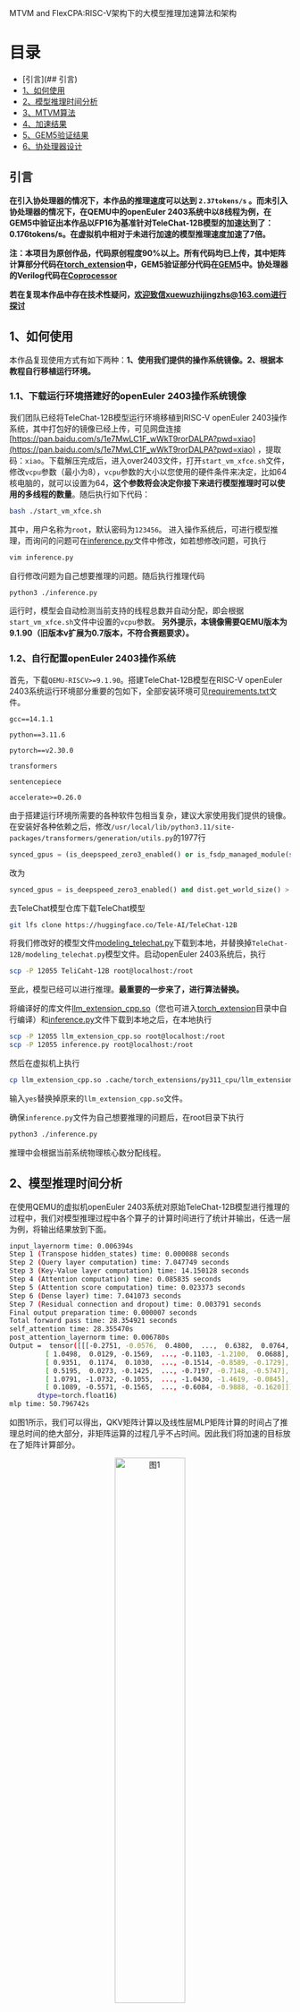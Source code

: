 MTVM and FlexCPA:RISC-V架构下的大模型推理加速算法和架构

# 目录
- [引言](## 引言)
- [1、如何使用](##1、如何使用)
- [2、模型推理时间分析](##2、模型推理时间分析)
- [3、MTVM算法](##3、MTVM算法)
- [4、加速结果](##4、加速结果)
- [5、GEM5验证结果](##5、GEM5验证结果)
- [6、协处理器设计](##6、协处理器设计)

## 引言

**在引入协处理器的情况下，本作品的推理速度可以达到 `2.37tokens/s` 。而未引入协处理器的情况下，在QEMU中的openEuler 2403系统中以8线程为例，在GEM5中验证出本作品以FP16为基准针对TeleChat-12B模型的加速达到了：0.176tokens/s。在虚拟机中相对于未进行加速的模型推理速度加速了7倍。**

**注：本项目为原创作品，代码原创程度90%以上。所有代码均已上传，其中矩阵计算部分代码在[torch_extension](https://atomgit.com/2ndrisc-v/000020-xiaobai/tree/master/torch_extension)中，GEM5验证部分代码在[GEM5](https://atomgit.com/2ndrisc-v/000020-xiaobai/tree/master/gem5)中。协处理器的Verilog代码在[Coprocessor](https://atomgit.com/2ndrisc-v/000020-xiaobai/blob/master/Coprocessor)**

**若在复现本作品中存在技术性疑问，欢迎致信xuewuzhijingzhs@163.com进行探讨**

## 1、如何使用

本作品复现使用方式有如下两种：**1、使用我们提供的操作系统镜像。2、根据本教程自行移植运行环境。**

### 1.1、下载运行环境搭建好的openEuler 2403操作系统镜像

我们团队已经将TeleChat-12B模型运行环境移植到RISC-V openEuler 2403操作系统，其中打包好的镜像已经上传，可见网盘连接[https://pan.baidu.com/s/1e7MwLC1F_wWkT9rorDALPA?pwd=xiao](https://pan.baidu.com/s/1e7MwLC1F_wWkT9rorDALPA?pwd=xiao) ，提取码：`xiao`。下载解压完成后，进入over2403文件，打开`start_vm_xfce.sh`文件，修改`vcpu`参数（最小为8），`vcpu`参数的大小以您使用的硬件条件来决定，比如64核电脑的，就可以设置为64，**这个参数将会决定你接下来进行模型推理时可以使用的多线程的数量**。随后执行如下代码：

```bash
bash ./start_vm_xfce.sh
```

其中，用户名称为`root`，默认密码为`123456`。
进入操作系统后，可进行模型推理，而询问的问题可在[inference.py](https://atomgit.com/2ndrisc-v/000020-xiaobai/blob/master/inference.py)文件中修改，如若想修改问题，可执行

```bash
vim inference.py
```
自行修改问题为自己想要推理的问题。随后执行推理代码

```bash
python3 ./inference.py
```
运行时，模型会自动检测当前支持的线程总数并自动分配，即会根据`start_vm_xfce.sh`文件中设置的`vcpu`参数。
**另外提示，本镜像需要QEMU版本为9.1.90（旧版本v扩展为0.7版本，不符合赛题要求）。**

### 1.2、自行配置openEuler 2403操作系统

首先，下载`QEMU-RISCV>=9.1.90`。搭建TeleChat-12B模型在RISC-V openEuler 2403系统运行环境部分重要的包如下，全部安装环境可见[requirements.txt](https://atomgit.com/2ndrisc-v/000020-xiaobai/blob/master/requirements.txt)文件。

`gcc==14.1.1`

`python==3.11.6`

`pytorch==v2.30.0`

`transformers`

`sentencepiece`

`accelerate>=0.26.0`

由于搭建运行环境所需要的各种软件包相当复杂，建议大家使用我们提供的镜像。
在安装好各种依赖之后，修改`/usr/local/lib/python3.11/site-packages/transformers/generation/utils.py`的1977行

```python
synced_gpus = (is_deepspeed_zero3_enabled() or is_fsdp_managed_module(self)) and dist.get_world_size() > 1
```

改为

```python
synced_gpus = is_deepspeed_zero3_enabled() and dist.get_world_size() > 1
```


去TeleChat模型仓库下载TeleChat模型

```bash
git lfs clone https://huggingface.co/Tele-AI/TeleChat-12B
```

将我们修改好的模型文件[modeling_telechat.py](https://atomgit.com/2ndrisc-v/000020-xiaobai/blob/master/modeling_telechat.py)下载到本地，并替换掉`TeleChat-12B/modeling_telechat.py`模型文件。启动openEuler 2403系统后，执行

```bash
scp -P 12055 TeliCaht-12B root@localhost:/root
```

至此，模型已经可以进行推理。**最重要的一步来了，进行算法替换。**

将编译好的库文件[llm_extension_cpp.so](https://atomgit.com/2ndrisc-v/000020-xiaobai/blob/master/llm_extension_cpp.so)（您也可进入[torch_extension](https://atomgit.com/2ndrisc-v/000020-xiaobai/tree/master/torch_extension)目录中自行编译）和[inference.py](https://atomgit.com/2ndrisc-v/000020-xiaobai/blob/master/inference.py)文件下载到本地之后，在本地执行

```bash
scp -P 12055 llm_extension_cpp.so root@localhost:/root
scp -P 12055 inference.py root@localhost:/root
```

然后在虚拟机上执行

```bash
cp llm_extension_cpp.so .cache/torch_extensions/py311_cpu/llm_extension_cpp/
```

输入`yes`替换掉原来的`llm_extension_cpp.so`文件。

确保`inference.py`文件为自己想要推理的问题后，在root目录下执行

```bash
python3 ./inference.py
```

推理中会根据当前系统物理核心数分配线程。

## 2、模型推理时间分析

在使用QEMU的虚拟机openEuler 2403系统对原始TeleChat-12B模型进行推理的过程中，我们对模型推理过程中各个算子的计算时间进行了统计并输出，任选一层为例，将输出结果放到下面。

```bash
input_layernorm time: 0.006394s
Step 1 (Transpose hidden_states) time: 0.000088 seconds
Step 2 (Query layer computation) time: 7.047749 seconds
Step 3 (Key-Value layer computation) time: 14.150128 seconds
Step 4 (Attention computation) time: 0.085835 seconds
Step 5 (Attention score computation) time: 0.023373 seconds
Step 6 (Dense layer) time: 7.041073 seconds
Step 7 (Residual connection and dropout) time: 0.003791 seconds
Final output preparation time: 0.000007 seconds
Total forward pass time: 28.354921 seconds
self_attention time: 28.355470s
post_attention_layernorm time: 0.006780s
Output =  tensor([[[-0.2751, -0.0576,  0.4800,  ...,  0.6382,  0.0764,  0.2983],
         [ 1.0498,  0.0129, -0.1569,  ..., -0.1103, -1.2100,  0.0688],
         [ 0.9351,  0.1174,  0.1030,  ..., -0.1514, -0.8589, -0.1729],
         [ 0.5195,  0.0273, -0.1425,  ..., -0.7197, -0.7148, -0.5747],
         [ 1.0791, -1.0732, -0.1055,  ..., -1.0430, -1.4619, -0.0845],
         [ 0.1089, -0.5571, -0.1565,  ..., -0.6084, -0.9888, -0.1620]]],
       dtype=torch.float16)
mlp time: 50.796742s
```

如图1所示，我们可以得出，QKV矩阵计算以及线性层MLP矩阵计算的时间占了推理总时间的绝大部分，非矩阵运算的过程几乎不占时间。因此我们将加速的目标放在了矩阵计算部分。
<p align="center">
<img src="./images/时间分析.png" alt="图1" style="width: 50%;" />
</p>

<p align="center">
  图1
</p>

在传统的矩阵计算方法中，无论是乘法还是加法， 矩阵的计算都是针对整个矩阵进行计算，单个矩阵的计算依赖于单个线程的处理，而当矩阵的规模增大时，单个线程处理矩阵计算带来的时间消耗会成为无法逾越的性能瓶颈。因此，本作品将会解决第一个问题：如何在RISC-V架构下合理的将多线程引入矩阵计算。

与此同时，在pytorch使用的矩阵计算方法中，矩阵的计算是针对矩阵中每一个元素进行运算。这样的运算太过于繁琐，赛题提到的V扩展便也非常值得探讨。由于RISC-V架构的开源特性使得V扩展可以被广泛采用并灵活定制，为V扩展的引入提供了基础。因此，本作品将会解决第二个问题：如何在RISC-V架构下将V扩展合理的引入矩阵计算中。

## 3、MTVM算法

MTVM（Multi-Thread Vector Matrix）算法，为本作品加速的核心算法。

此算法替换了模型推理过程中pytorch的矩阵计算方法，通过引入多线程、V扩展来加速矩阵计算的速度，使得模型推理速度得到极大提升。

#### 3.1、多线程实现方法

随着大模型的发展，矩阵的规模也随之扩大，单线程的处理略显乏力。MTVM算法将一个大规模的矩阵用多个线程进行处理，采用的方法如图2所示，将两个大规模矩阵切割为数个小矩阵，再对应的分别放到不同的线程上进行矩阵计算，从而减小矩阵运算时间。
<p align="center">
<img src="./images/多线程.png" alt="图2" style="width: 50%;" />
</p>
<p align="center">
  图2
</p>

多线程切割矩阵算法的核心实现代码如下，完整的源码可见[/torch_extension/src/llm_extension.cpp](/torch_extension/src/llm_extension.cpp)。

```c++
torch::Tensor B_sliced = B.index({torch::indexing::Slice(), torch::indexing::Slice(start, end)});
torch::Tensor C_sliced = C.index({torch::indexing::Slice(), torch::indexing::Slice(start, end)});
```



#### 3.2、V扩展实现方法

而RISC-V架构下引入V扩展进行计算可参考openblas中的思想。**矩阵 A** 和 **矩阵 B** 由行向量和列向量构成。

```bash
A = [ A11 A12 A13 ]     B = [ B11 B12 ]
    [ A21 A22 A23 ]         [ B21 B22 ]
    [ A31 A32 A33 ]         [ B31 B32 ]
```

上述矩阵 A 被分解为 3 个行向量，矩阵 B 被分解为 2 个列向量。

```bash
A1 = [A11, A12, A13]     B1 = [B11, B21, B31]
A2 = [A21, A22, A23]     B2 = [B12, B22, B32]
```

然后，逐一计算行列向量的点积，得到矩阵 C。向量 A 的每一行与向量 B 的每一列并行计算。每个点积通过向量指令并行处理，从而加速运算。

```bash
A1 · B1 → C11
A1 · B2 → C12
A2 · B1 → C21    
A2 · B2 → C22
A3 · B1 → C31    
A3 · B2 → C32
```
在模型推理过程中，prefill阶段的计算为矩阵之间的计算，使用的算法为GEMM；而后续的generate阶段则变为了向量与矩阵之间的计算，使用的算法为GEMV。我们的V扩展即在GEMM算法中实现也在GEMV中计算，全方面覆盖了模型推理中矩阵计算的每一个算子。
### 3.3、支持全FP16精度（创新）与混合精度

我们在实验过程中发现`cuda`与`cpu`在进行FP16矩阵加法过程中，是先将FP16转为FP32再进行矩阵加法的计算，避免了精度的损失。
而本赛题要求以FP16为基准进行评测，cuda并不支持全程以FP16进行计算，而我们的算法支持全程以FP16进行计算，虽然降低结果的精度，无疑会提升模型推理速度。在这个基础之上，我们还设计了另一套与cuda相同的混合精度的计算算法，来应对不同的应用场景。具体的计算过程如图3所示，在矩阵乘仍然为FP16的情况下，矩阵加法改为FP32进行计算，并且兼容多线程核V扩展，进而提高了模型的精度。

<p align="center">
<img src="./images/多精度.png" alt="图3" style="width: 50%;" />
</p>

<p align="center">
图3
</p>

## 4、加速结果
使用了我们MTVM算法改良后的模型推理速度显著加快。在QEMU中用我们搭建好的openEuler 2403系统进行推理，我们记录了与之前同一层的输出结果：

```bash
input_layernorm time: 0.011893s
Step 1 (Transpose hidden_states) time: 0.000127 seconds
Step 2 (Query layer computation) time: 1.188071 seconds
Step 3 (Key-Value layer computation) time: 2.282324 seconds
torch.Size([6, 1, 32, 160])
torch.Size([6, 1, 32, 160])
(1, 32, 6, 6)
Step 4 (Attention computation) time: 0.108286 seconds
Step 5 (Attention score computation) time: 0.021329 seconds
Step 6 (Dense layer) time: 1.068047 seconds
Step 7 (Residual connection and dropout) time: 0.003800 seconds
Final output preparation time: 0.000008 seconds
Total forward pass time: 4.674949 seconds
self_attention time: 4.675324s
post_attention_layernorm time: 0.006649s

Output =  tensor([[[-0.2751, -0.0576,  0.4800,  ...,  0.6382,  0.0764,  0.2983],
         [ 1.0498,  0.0129, -0.1569,  ..., -0.1103, -1.2100,  0.0688],
         [ 0.9351,  0.1174,  0.1030,  ..., -0.1514, -0.8589, -0.1729],
         [ 0.5195,  0.0273, -0.1425,  ..., -0.7197, -0.7148, -0.5747],
         [ 1.0791, -1.0732, -0.1055,  ..., -1.0430, -1.4619, -0.0845],
         [ 0.1089, -0.5571, -0.1565,  ..., -0.6084, -0.9888, -0.1620]]],
       dtype=torch.float16)
mlp time: 8.097835s
```

对比未经过加速的推理速度，self_attention time从28.355470s降低到了4.675324s；而MLP time从50.796742s降低到了8.097835s；一层需要的总推理时间从79.158992s降低到了12.779808s，加速效果相当明显。
如图4所示，我们将涉及到矩阵乘的每一个算子都加速到了一个相当快的程度。
<p align="center">
<img src="./images/时间对比.png" alt="图4" style="width: 50%;" />
</p>

<p align="center">
图4
</p>

## 5、GEM5验证结果

在GEM5上验证我们的结果时，GEM5中如何配置可见rvv_test.py。之后我们在GEM5上运行了 torch_extension_cpp_thread_gemm_without_time和torch_extension_cpp_thread_gemv_without_time，这两个可执行文件分别为GEMM计算和GEMV计算的验证文件，验证的输出结果为：

```bash
torch_extension_cpp_thread_gemm_without_time:0.277531

torch_extension_cpp_thread_gemv_without_time:0.013111
```

说明使用MTVM算法执行一次与模型推理同等规模的GEMM需要0.277531，而执行一次与模型推理同等规模GEMV需要0.013111。

在有了这些结果的基础之上，我们将GEM5中的验证速度替换到QEMU中虚拟机openEuler 2403系统进行模型推理速度，得出在模型推理出一个FP16的token需要**5.685879s**，即速度达到了**0.176tokens/s**。
## 6、协处理器设计

### 6.1、为什么需要引入协处理器

现代的深度学习模型，尤其是大型神经网络，包含大量的矩阵运算和并行计算任务。虽然CPU能够处理这些任务，但它的计算能力通常远不如GPU或FPGA等专用硬件。协处理器（如GPU、FPGA）能够同时处理数千个小的计算单元，这对于神经网络的并行运算非常重要，而CPU一般具有较少的核心（例如，4到16个核心），难以提供相同的并行处理能力。协处理器能够承担特定类型的计算（如矩阵运算、卷积操作等），从而减轻CPU的负担，使得CPU能够处理其他任务，如调度、数据加载、控制流等，达到更高的系统效率。协处理器和CPU协同工作，分别处理不同的任务，可以充分利用异构计算的优势，提高系统的整体性能。

而FPGA的核心优势在于其可编程性，可以根据特定的应用需求定制硬件架构。与GPU等固定功能的加速器不同，FPGA可以为特定的计算任务（如矩阵乘法、卷积运算、Softmax计算等）设计高效的专用硬件电路，极大地提高计算效率。FPGA支持高度的并行处理，可以根据需求并行执行多个计算任务，从而加速深度学习模型中的某些关键步骤。FPGA能够将计算和存储资源放在同一个硬件平台上，减少了数据从CPU到协处理器的传输延迟，进一步降低了整体的推理延迟。FPGA可以与CPU等处理器协同工作，在需要时可以将复杂的计算任务交给FPGA处理，而CPU则负责控制、调度和其他辅助任务。这样可以实现软硬件协同优化，提高系统的整体性能。

### 6.2、协处理器设计

结合上述，本设计将使用FPGA作为协处理器来进行加速。具体设计图如图5所示。我们引入了一个DMA Engine作为内存控制单元。在协处理器芯片上有2块存储矩阵A的bank，每一个bank可存储128个16位的浮点数。8块存储矩阵B的bank，每一块可存储128×128个16位浮点数。只有一块存储结果C的bank，可存储B矩阵的列数个16位浮点数。为了节省数据传输时间，我们两块A bank用俩交替使用，当A bank 1在进行计算时，A bank 2缓存下一次矩阵乘法需要的A矩阵中的数据，而当A bank 2进行计算时A bank 1则提前存储下一次计算需要的A矩阵中的数据。B bank存储B矩阵分块后的数据，无需大量的数据移动。C存储矩阵乘的结果，向量乘矩阵时，C bank一直累加直到计算完成输出。当矩阵乘矩阵时，A矩阵每一行的数据计算完成后输出C bank的数据，相当于完成了一次向量乘矩阵的计算，随后将C bank置零后继续进行下一行的计算。
<p align="center">
<img src="./images/协处理器.jpg" alt="图5" style="width: 50%;" />
</p>

<p align="center">
图5
</p>
在图5中我们可以看到，协处理器的计算单元拥有128个并行的乘法器以及一个宽度为64的加法器组，进而一个周期可以计算128个A矩阵的数据与128个B矩阵的数据相乘。并且协处理器的各个计算器件全部为流水线设计，在一开始有7个周期的延迟后便再无延迟。

### 6.3、协处理器功耗

我们撰写了协处理器芯片的代码并且在Vivado上进行了综合布线，协处理器的功率和频率如以下两个表格：

| FPGA板   | xcvu37p-fsvh2892-3-e |
| -------- | -------------------- |
| **功率** | **4.877W**           |
| **频率** | **200Mhz**           |
| **周期** | **5ns**           |

| **资源** | **消耗** | **占比** |
| -------- | -------- | -------- |
| **LUF**      | 1294540  | 9.93%    |
| **FF**       | 278655   | 10.69%   |
| **DSP**      | 128      | 1.42%    |
| **IO**       | 12       | 1.92%    |

### 6.4、推理速度计算

在引入了协处理器以后，矩阵计算部分则不用CPU进行处理，因此我们的推理会快许多。在维度为5120×5120的的情况时，推理速度为:
<p align="center">
<img src="./images/公式.jpg" alt="图6" style="width: 50%;" />
</p>

